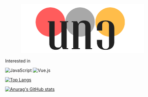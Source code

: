 <div id="header" align="center">
<img src="ntwlogo2.png"/>
</div>

Interested in

![JavaScript](https://img.shields.io/badge/javascript-%23323330.svg?style=for-the-badge&logo=javascript&logoColor=%23F7DF1E)
![Vue.js](https://img.shields.io/badge/vuejs-%2335495e.svg?style=for-the-badge&logo=vuedotjs&logoColor=%234FC08D)	
<!-- ![Anurag's github stats](https://github-readme-stats.vercel.app/api?username=salmonindaeyo&count_private=true) -->
[![Top Langs](https://github-readme-stats.vercel.app/api/top-langs/?username=salmonindaeyo&layout=compact&show_icons=true&theme=dracula)](https://github.com/anuraghazra/github-readme-stats)

[![Anurag's GitHub stats](https://github-readme-stats.vercel.app/api?username=salmonindaeyo&show_icons=true&theme=dracula)](https://github.com/anuraghazra/github-readme-stats)


